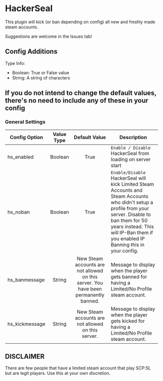 # HackerSeal

This plugin will kick (or ban depending on config) all new and freshly made steam accounts.

Suggestions are welcome in the Issues tab!

## Config Additions
Type Info:
- Boolean: True or False value
- String: A string of characters

## If you do not intend to change the default values, there's no need to include any of these in your config
### General Settings
Config Option | Value Type | Default Value | Description
--- | :---: | :---: | ---
hs_enabled | Boolean | True | `Enable / Disable` HackerSeal from loading on server start
hs_noban | Boolean | True | `Enable/Disable` HackerSeal will kick Limited Steam Accounts and Steam Accounts who didn't setup a profile from your server. Disable to ban them for 50 years instead. This will IP-Ban them if you enabled IP Banning this in your config.
hs_banmessage | String | New Steam accounts are not allowed on this server. You have been permanently banned. | Message to display when the player gets banned for having a Limited/No Profile steam account.
hs_kickmessage | String | New Steam accounts are not allowed on this server. | Message to display when the player gets kicked for having a Limited/No Profile steam account.

## DISCLAIMER

There are few people that have a limited steam account that play SCP:SL but are legit players. 
Use this at your own discretion.
